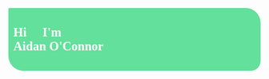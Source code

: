 <link
    rel="stylesheet"
    type="text/css"
    href="https://fonts.googleapis.com/css?family=Poppins:400,500,700"
/>

<meta
    charset="UTF-8"
/>

<div style="font-family:Poppins; font-size: 25px; border-radius: 2px 30px 20px; background-color:#63e09b; text-align:left; color:white; vertical-align: middle; padding:10px ;">
<p> <b> Hi &#128075; I'm <br> Aidan O'Connor &#128104;&#8205;&#128187; </br></p>
</div>
